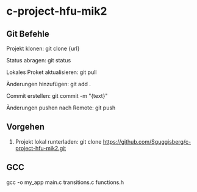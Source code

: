 # c-project-hfu-mik2

## Git Befehle

Projekt klonen:                  git clone {url}

Status abragen:                  git status

Lokales Proket aktualisieren:    git pull

Änderungen hinzufügen:           git add .

Commit erstellen:                git commit -m "{text}"

Änderungen pushen nach Remote:   git push

## Vorgehen

1. Projekt lokal runterladen: git clone <https://github.com/Sguggisberg/c-project-hfu-mik2.git>

## GCC

gcc -o my_app main.c transitions.c functions.h
